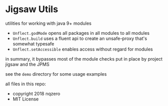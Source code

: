 # Jigsaw Utils

utilities for working with java 9+ modules
- `Unflect.godMode` opens all packages in all modules to all modules
- `Unflect.build` uses a fluent api to create an unsafe-proxy that's somewhat typesafe
- `Unflect.setAccessible` enables access without regard for modules


in summary, it bypasses most of the module checks put in place by project jigsaw and the JPMS


see the `demo` directory for some usage examples

all files in this repo:
* copyright 2018 nqzero
* MIT License



